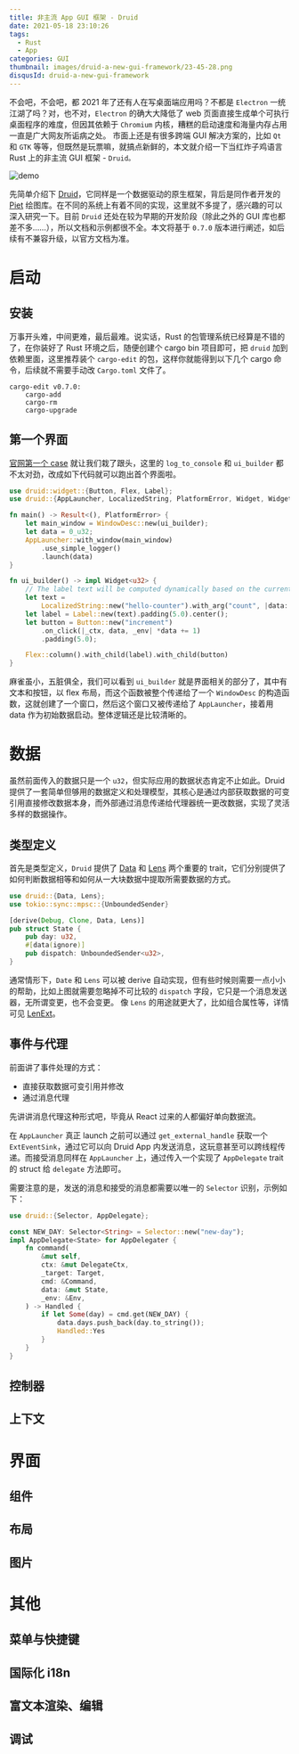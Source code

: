 ```yaml
---
title: 非主流 App GUI 框架 - Druid
date: 2021-05-18 23:10:26
tags:
  - Rust
  - App
categories: GUI
thumbnail: images/druid-a-new-gui-framework/23-45-28.png
disqusId: druid-a-new-gui-framework
---
```


不会吧，不会吧，都 2021 年了还有人在写桌面端应用吗？不都是 `Electron` 一统江湖了吗？对，也不对，`Electron` 的确大大降低了 web 页面直接生成单个可执行桌面程序的难度，但因其依赖于 `Chromium` 内核，糟糕的启动速度和海量内存占用一直是广大网友所诟病之处。
市面上还是有很多跨端 GUI 解决方案的，比如 `Qt` 和 `GTK` 等等，但既然是玩票嘛，就搞点新鲜的，本文就介绍一下当红炸子鸡语言 Rust 上的非主流 GUI 框架 - `Druid。`

![demo](/blog/images/druid-a-new-gui-framework/23-42-26.png)

先简单介绍下 [Druid](https://github.com/linebender/druid)，它同样是一个数据驱动的原生框架，背后是同作者开发的 [Piet](https://github.com/linebender/piet) 绘图库。在不同的系统上有着不同的实现，这里就不多提了，感兴趣的可以深入研究一下。目前 `Druid` 还处在较为早期的开发阶段（除此之外的 GUI 库也都差不多……），所以文档和示例都很不全。本文将基于 `0.7.0` 版本进行阐述，如后续有不兼容升级，以官方文档为准。

# 启动

## 安装

万事开头难，中间更难，最后最难。说实话，Rust 的包管理系统已经算是不错的了，在你装好了 Rust 环境之后，随便创建个 cargo bin 项目即可，把 `druid` 加到依赖里面，这里推荐装个 `cargo-edit` 的包，这样你就能得到以下几个 cargo 命令，后续就不需要手动改 `Cargo.toml` 文件了。

```
cargo-edit v0.7.0:
    cargo-add
    cargo-rm
    cargo-upgrade
```

## 第一个界面

[官网第一个 case](https://github.com/linebender/druid/blob/ea8ec4728d459e9ffa0b3818b5d988d6a3436e4d/README.md) 就让我们栽了跟头，这里的 `log_to_console` 和 `ui_builder` 都不太对劲，改成如下代码就可以跑出首个界面啦。

```rs
use druid::widget::{Button, Flex, Label};
use druid::{AppLauncher, LocalizedString, PlatformError, Widget, WidgetExt, WindowDesc};

fn main() -> Result<(), PlatformError> {
    let main_window = WindowDesc::new(ui_builder);
    let data = 0_u32;
    AppLauncher::with_window(main_window)
        .use_simple_logger()
        .launch(data)
}

fn ui_builder() -> impl Widget<u32> {
    // The label text will be computed dynamically based on the current locale and count
    let text =
        LocalizedString::new("hello-counter").with_arg("count", |data: &u32, _env| (*data).into());
    let label = Label::new(text).padding(5.0).center();
    let button = Button::new("increment")
        .on_click(|_ctx, data, _env| *data += 1)
        .padding(5.0);

    Flex::column().with_child(label).with_child(button)
}
```

麻雀虽小，五脏俱全，我们可以看到 `ui_builder` 就是界面相关的部分了，其中有文本和按钮，以 flex 布局，而这个函数被整个传递给了一个 `WindowDesc` 的构造函数，这就创建了一个窗口，然后这个窗口又被传递给了 `AppLauncher`，接着用 data 作为初始数据启动。整体逻辑还是比较清晰的。

# 数据

虽然前面传入的数据只是一个 `u32`，但实际应用的数据状态肯定不止如此。Druid 提供了一套简单但够用的数据定义和处理模型，其核心是通过内部获取数据的可变引用直接修改数据本身，而外部通过消息传递给代理器统一更改数据，实现了灵活多样的数据操作。

## 类型定义

首先是类型定义，`Druid` 提供了 [Data](https://docs.rs/druid/0.7.0/druid/trait.Data.html) 和 [Lens](https://docs.rs/druid/0.7.0/druid/trait.Lens.html) 两个重要的 trait，它们分别提供了如何判断数据相等和如何从一大块数据中提取所需要数据的方式。

```rs
use druid::{Data, Lens};
use tokio::sync::mpsc::{UnboundedSender}

[derive(Debug, Clone, Data, Lens)]
pub struct State {
    pub day: u32,
    #[data(ignore)]
    pub dispatch: UnboundedSender<u32>,
}
```

通常情形下，`Date` 和 `Lens` 可以被 derive 自动实现，但有些时候则需要一点小小的帮助，比如上图就需要忽略掉不可比较的 `dispatch` 字段，它只是一个消息发送器，无所谓变更，也不会变更。
像 `Lens` 的用途就更大了，比如组合属性等，详情可见 [LenExt](https://docs.rs/druid/0.7.0/druid/trait.LensExt.html)。

## 事件与代理

前面讲了事件处理的方式：

- 直接获取数据可变引用并修改
- 通过消息代理

先讲讲消息代理这种形式吧，毕竟从 React 过来的人都偏好单向数据流。

在 `AppLauncher` 真正 launch 之前可以通过 `get_external_handle` 获取一个 `ExtEventSink`，通过它可以向 Druid App 内发送消息，这玩意甚至可以跨线程传递。而接受消息同样在 `AppLauncher` 上，通过传入一个实现了 `AppDelegate` trait 的 struct 给 `delegate` 方法即可。

需要注意的是，发送的消息和接受的消息都需要以唯一的 `Selector` 识别，示例如下：

```rs
use druid::{Selector, AppDelegate};

const NEW_DAY: Selector<String> = Selector::new("new-day");
impl AppDelegate<State> for AppDelegater {
    fn command(
        &mut self,
        ctx: &mut DelegateCtx,
        _target: Target,
        cmd: &Command,
        data: &mut State,
        _env: &Env,
    ) -> Handled {
        if let Some(day) = cmd.get(NEW_DAY) {
            data.days.push_back(day.to_string());
            Handled::Yes
        }
    }
}
```

## 控制器
## 上下文

# 界面
## 组件

## 布局
## 图片

# 其他
## 菜单与快捷键
## 国际化 i18n
## 富文本渲染、编辑
## 调试
